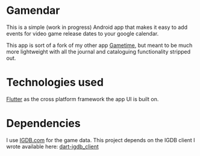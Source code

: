 # Gamendar

This is a simple (work in progress) Android app that makes it easy to add events for video game release dates to your google calendar.

This app is sort of a fork of my other app [Gametime](https://github.com/mitchhymel/gametime-flutter), but meant to be much more lightweight with all the journal and cataloguing functionality stripped out. 

# Technologies used

[Flutter](https://flutter.io/) as the cross platform framework the app UI is built on.


# Dependencies

I use [IGDB.com](https://www.igdb.com) for the game data. This project depends on the IGDB client I wrote available here: [dart-igdb_client](https://github.com/mitchhymel/dart-igdb_client)

